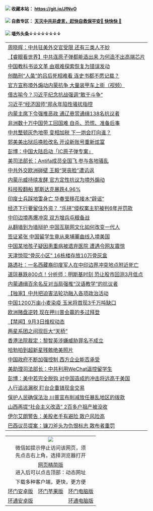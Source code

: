  #### <img src="https://img.icons8.com/color/48/000000/check-all.png"/> 收藏本站： https://git.io/JfNvO 

 #### <img src="https://img.icons8.com/color/48/000000/check-all.png"/> 自救专区： [天灭中共非虚言，赶快自救保平安🍎 快快快 📩](https://github.com/pwgy/td/blob/master/README.md)

 #### <img src="https://img.icons8.com/color/48/000000/check-all.png"/> 墙外头条↓↓↓↓↓↓↓↓ 
<table>  
<tr><td colspan="2" align="left"><a href="https://dwkts8awlbkd7.cloudfront.net/?name=c1219788&key=jdhvxawhshihitwk&from=gy1">周晓辉：中共驻美外交官受限 还有三类人不妙</a></td></tr>
<tr><td colspan="2" align="left"><a href="https://dwkts8awlbkd7.cloudfront.net/?name=c1219802&key=jdhvxawhshihitwk&from=gy1">【睿眼看世界】中共连原子弹都能造出来 为何造不出高端芯片</a></td></tr>
<tr><td colspan="2" align="left"><a href="https://dwkts8awlbkd7.cloudfront.net/?name=c1219814&key=jdhvxawhshihitwk&from=gy1">中国教科书谈文革 由艰难探索恢复为错误发动</a></td></tr>
<tr><td colspan="2" align="left"><a href="https://dwkts8awlbkd7.cloudfront.net/?name=c1219820&key=jdhvxawhshihitwk&from=gy1">创酷刑“人彘”的吕后死相难看 连史书都不愿记载？</a></td></tr>
<tr><td colspan="2" align="left"><a href="https://dwkts8awlbkd7.cloudfront.net/?name=c1219840&key=jdhvxawhshihitwk&from=gy1">官方宣称境外煽动内蒙抗争 大量装甲车上街（视频）</a></td></tr>
<tr><td colspan="2" align="left"><a href="https://dwkts8awlbkd7.cloudfront.net/?name=c1219799&key=jdhvxawhshihitwk&from=gy1">借古喻今？习近平纪念抗战强调“敢于斗争”</a></td></tr>
<tr><td colspan="2" align="left"><a href="https://dwkts8awlbkd7.cloudfront.net/?name=c1219811&key=jdhvxawhshihitwk&from=gy1">习近平“经济国师”郑永年陷性骚扰指控</a></td></tr>
<tr><td colspan="2" align="left"><a href="https://dwkts8awlbkd7.cloudfront.net/?name=c1219771&key=jdhvxawhshihitwk&from=gy1">内蒙主席下令强推恶政 通辽悬赏通缉138名抗议者</a></td></tr>
<tr><td colspan="2" align="left"><a href="https://dwkts8awlbkd7.cloudfront.net/?name=c1219824&key=jdhvxawhshihitwk&from=gy1">非洲数十万中国劳工回国难 自杀、恐慌、准备后事</a></td></tr>
<tr><td colspan="2" align="left"><a href="https://dwkts8awlbkd7.cloudfront.net/?name=c1219827&key=jdhvxawhshihitwk&from=gy1">中共整顿灰色地带 变相加税 下一炮会打向谁？</a></td></tr>
<tr><td colspan="2" align="left"><a href="https://dwkts8awlbkd7.cloudfront.net/?name=c1219822&key=jdhvxawhshihitwk&from=gy1">郭美美出狱后换脸改名 开设新账号重新炫富</a></td></tr>
<tr><td colspan="2" align="left"><a href="https://dwkts8awlbkd7.cloudfront.net/?name=c1219783&key=jdhvxawhshihitwk&from=gy1">彭博：中国大陆启动「IC原子弹专案」</a></td></tr>
<tr><td colspan="2" align="left"><a href="https://dwkts8awlbkd7.cloudfront.net/?name=c1219815&key=jdhvxawhshihitwk&from=gy1">美司法部长：Antifa成员全国飞 参与各地骚乱</a></td></tr>
<tr><td colspan="2" align="left"><a href="https://dwkts8awlbkd7.cloudfront.net/?name=c1219787&key=jdhvxawhshihitwk&from=gy1">中共外交欧洲碰壁 王毅“哭丧脸”遭讥讽</a></td></tr>
<tr><td colspan="2" align="left"><a href="https://dwkts8awlbkd7.cloudfront.net/?name=c1219777&key=jdhvxawhshihitwk&from=gy1">内蒙示威持续发酵 官方定性抗议为境外煽动</a></td></tr>
<tr><td colspan="2" align="left"><a href="https://dwkts8awlbkd7.cloudfront.net/?name=c1219830&key=jdhvxawhshihitwk&from=gy1">科技股翻船 那斯达克暴跌4.96%</a></td></tr>
<tr><td colspan="2" align="left"><a href="https://dwkts8awlbkd7.cloudfront.net/?name=c1219769&key=jdhvxawhshihitwk&from=gy1">印度士兵踩地雷身亡 华春莹移花接木“辟谣”</a></td></tr>
<tr><td colspan="2" align="left"><a href="https://dwkts8awlbkd7.cloudfront.net/?name=c1219813&key=jdhvxawhshihitwk&from=gy1">经济下行要留住外资？ “乐拼”侵权案主犯被判6年并罚款</a></td></tr>
<tr><td colspan="2" align="left"><a href="https://dwkts8awlbkd7.cloudfront.net/?name=c1219838&key=jdhvxawhshihitwk&from=gy1">中印边境再爆冲突 双方增兵屯粮备战</a></td></tr>
<tr><td colspan="2" align="left"><a href="https://dwkts8awlbkd7.cloudfront.net/?name=c1219775&key=jdhvxawhshihitwk&from=gy1">从翻墙到为墙辩护 中国互联网文化如何改变一代人</a></td></tr>
<tr><td colspan="2" align="left"><a href="https://dwkts8awlbkd7.cloudfront.net/?name=c1219792&key=jdhvxawhshihitwk&from=gy1">签证紧张 中国留学生竟从柬埔寨曲线入境美国</a></td></tr>
<tr><td colspan="2" align="left"><a href="https://dwkts8awlbkd7.cloudfront.net/?name=c1219817&key=jdhvxawhshihitwk&from=gy1">中国某地孩子疑因患重病被遗弃医院 遭遇令网友震惊</a></td></tr>
<tr><td colspan="2" align="left"><a href="https://dwkts8awlbkd7.cloudfront.net/?name=c1219800&key=jdhvxawhshihitwk&from=gy1">天津惊现“骨灰小区” 16栋楼存放10万骨灰盒</a></td></tr>
<tr><td colspan="2" align="left"><a href="https://dwkts8awlbkd7.cloudfront.net/?name=c1219812&key=jdhvxawhshihitwk&from=gy1">路透社：一名西藏裔印度军人在中印边界冲突地点附近死亡</a></td></tr>
<tr><td colspan="2" align="left"><a href="https://dwkts8awlbkd7.cloudfront.net/?name=c1219842&key=jdhvxawhshihitwk&from=gy1">道琼暴跌800点！分析师：明斯基时刻 恐让股市回测3月低点</a></td></tr>
<tr><td colspan="2" align="left"><a href="https://dwkts8awlbkd7.cloudfront.net/?name=c1219810&key=jdhvxawhshihitwk&from=gy1">内蒙通缉百余名反对当局强推“汉语教学”的抗议者</a></td></tr>
<tr><td colspan="2" align="left"><a href="https://dwkts8awlbkd7.cloudfront.net/?name=c1219765&key=jdhvxawhshihitwk&from=gy1">【独家】中共把迫害法轮功融入各项政治活动</a></td></tr>
<tr><td colspan="2" align="left"><a href="https://dwkts8awlbkd7.cloudfront.net/?name=c1219772&key=jdhvxawhshihitwk&from=gy1">中国1200万亩小麦染疫 玉米将首现3千万吨缺口</a></td></tr>
<tr><td colspan="2" align="left"><a href="https://dwkts8awlbkd7.cloudfront.net/?name=c1219818&key=jdhvxawhshihitwk&from=gy1">欧洲赌盘逆转 现在押川普会赢的多过拜登</a></td></tr>
<tr><td colspan="2" align="left"><a href="https://dwkts8awlbkd7.cloudfront.net/?name=c1219841&key=jdhvxawhshihitwk&from=gy1">【禁闻】9月3日维权动态</a></td></tr>
<tr><td colspan="2" align="left"><a href="https://dwkts8awlbkd7.cloudfront.net/?name=c1219790&key=jdhvxawhshihitwk&from=gy1">两星系团之间现巨大“天桥”</a></td></tr>
<tr><td colspan="2" align="left"><a href="https://dwkts8awlbkd7.cloudfront.net/?name=c1219806&key=jdhvxawhshihitwk&from=gy1">香港法院裁定：黎智英涉嫌威胁罪名不成立</a></td></tr>
<tr><td colspan="2" align="left"><a href="https://dwkts8awlbkd7.cloudfront.net/?name=c1219791&key=jdhvxawhshihitwk&from=gy1">哈勃拍到超新星残骸绝美照片</a></td></tr>
<tr><td colspan="2" align="left"><a href="https://dwkts8awlbkd7.cloudfront.net/?name=c1219779&key=jdhvxawhshihitwk&from=gy1">中国政府不断加强控制 西方企业能否承受</a></td></tr>
<tr><td colspan="2" align="left"><a href="https://dwkts8awlbkd7.cloudfront.net/?name=c1219839&key=jdhvxawhshihitwk&from=gy1">美助理司法部长：中共利用WeChat遥控留学生</a></td></tr>
<tr><td colspan="2" align="left"><a href="https://dwkts8awlbkd7.cloudfront.net/?name=c1219781&key=jdhvxawhshihitwk&from=gy1">彭博：美中若完全脱钩 对中国造成的冲击将远高于美国</a></td></tr>
<tr><td colspan="2" align="left"><a href="https://dwkts8awlbkd7.cloudfront.net/?name=c1219828&key=jdhvxawhshihitwk&from=gy1">人行追逃漏税 盯台企重镇现金交易</a></td></tr>
<tr><td colspan="2" align="left"><a href="https://dwkts8awlbkd7.cloudfront.net/?name=c1219829&key=jdhvxawhshihitwk&from=gy1">保护人民确保法治 川普宣布削减放任暴乱地区的拨款</a></td></tr>
<tr><td colspan="2" align="left"><a href="https://dwkts8awlbkd7.cloudfront.net/?name=c1219801&key=jdhvxawhshihitwk&from=gy1">山西再提“社会主义改造” 2百多户祖产被没收</a></td></tr>
<tr><td colspan="2" align="left"><a href="https://dwkts8awlbkd7.cloudfront.net/?name=c1219819&key=jdhvxawhshihitwk&from=gy1">伊尔艾朗警告：美股老手有避险 散户风险高</a></td></tr>
<tr><td colspan="2" align="left"><a href="https://dwkts8awlbkd7.cloudfront.net/?name=c1219768&key=jdhvxawhshihitwk&from=gy1">巴西议员提案：镰刀斧头为仇恨标志 散布者重罚</a></td></tr>

  </table>
  
  <table>
  <tr>
    <td colspan="3" align="center"><img src="https://cdn.jsdelivr.net/gh/opipe/up/oGate65.jpg"/></td>
  </tr>
  <tr>
    <td colspan="3" align="center">微信如提示停止访问该网页，须<br/>先点击右上角，选择浏览器打开</td>
  <tr>
  <tr>
    <td colspan="3" align="center"><a href="https://gitcdn.xyz/cdn/otiny/up/master/show005.htm">网页精简版</a><br/>进入后可以点击顶部：动态网址</td>
  </tr>
  <tr>
    <td colspan="3" align="center">下载多种客户端，更快，更方便</td>
  <tr>
  <tr>
    <td align="center"><a href="https://cdn.jsdelivr.net/gh/opipe/up/oGatea.apk">环门安卓版</a></td>
    <td align="center"><a href="https://x.co/odisk">环门苹果版</a></td>
    <td align="center"><a href="https://cdn.jsdelivr.net/gh/opipe/up/oGate.zip">环门电脑版</a></td>
  </tr>
  <tr>
    <td align="center"><a href="https://cdn.jsdelivr.net/gh/opipe/up/oPipe.apk">环通安卓版</a></td>
    <td align="center"></td>
    <td align="center"><a href="https://raw.githubusercontent.com/opipe/up/master/oPipe.zip">环通电脑版</a></td>
  </tr>
  
</table>
